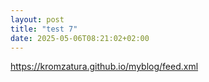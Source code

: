 ```yaml
---
layout: post
title: "test 7"
date: 2025-05-06T08:21:02+02:00
---
```


https://kromzatura.github.io/myblog/feed.xml
